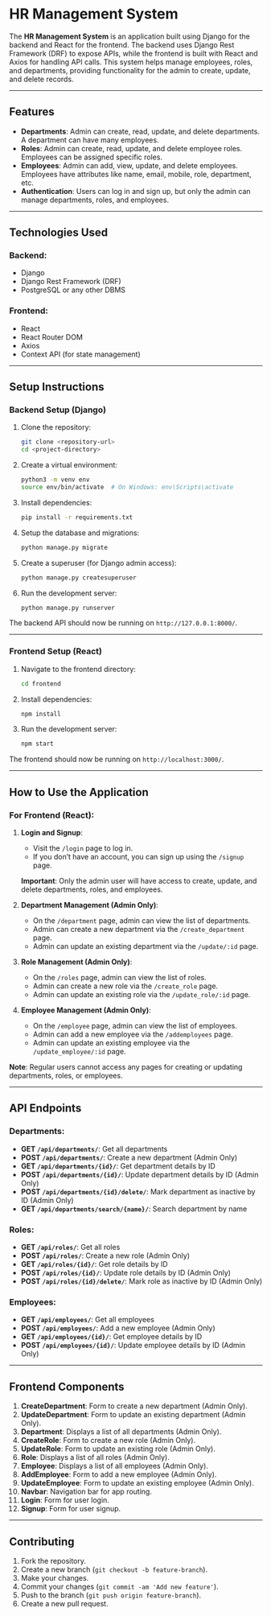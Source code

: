 

# HR Management System

The **HR Management System** is an application built using Django for the backend and React for the frontend. The backend uses Django Rest Framework (DRF) to expose APIs, while the frontend is built with React and Axios for handling API calls. This system helps manage employees, roles, and departments, providing functionality for the admin to create, update, and delete records.

---

## Features

- **Departments**: Admin can create, read, update, and delete departments. A department can have many employees.
- **Roles**: Admin can create, read, update, and delete employee roles. Employees can be assigned specific roles.
- **Employees**: Admin can add, view, update, and delete employees. Employees have attributes like name, email, mobile, role, department, etc.
- **Authentication**: Users can log in and sign up, but only the admin can manage departments, roles, and employees.

---

## Technologies Used

### Backend:
- Django
- Django Rest Framework (DRF)
- PostgreSQL or any other DBMS

### Frontend:
- React
- React Router DOM
- Axios
- Context API (for state management)

---

## Setup Instructions

### Backend Setup (Django)

1. Clone the repository:
   ```bash
   git clone <repository-url>
   cd <project-directory>
   ```

2. Create a virtual environment:
   ```bash
   python3 -m venv env
   source env/bin/activate  # On Windows: env\Scripts\activate
   ```

3. Install dependencies:
   ```bash
   pip install -r requirements.txt
   ```

4. Setup the database and migrations:
   ```bash
   python manage.py migrate
   ```

5. Create a superuser (for Django admin access):
   ```bash
   python manage.py createsuperuser
   ```

6. Run the development server:
   ```bash
   python manage.py runserver
   ```

The backend API should now be running on `http://127.0.0.1:8000/`.

---

### Frontend Setup (React)

1. Navigate to the frontend directory:
   ```bash
   cd frontend
   ```

2. Install dependencies:
   ```bash
   npm install
   ```

3. Run the development server:
   ```bash
   npm start
   ```

The frontend should now be running on `http://localhost:3000/`.

---

## How to Use the Application

### For Frontend (React):

1. **Login and Signup**:
   - Visit the `/login` page to log in.
   - If you don’t have an account, you can sign up using the `/signup` page.
   
   **Important**: Only the admin user will have access to create, update, and delete departments, roles, and employees.

2. **Department Management (Admin Only)**:
   - On the `/department` page, admin can view the list of departments.
   - Admin can create a new department via the `/create_department` page.
   - Admin can update an existing department via the `/update/:id` page.

3. **Role Management (Admin Only)**:
   - On the `/roles` page, admin can view the list of roles.
   - Admin can create a new role via the `/create_role` page.
   - Admin can update an existing role via the `/update_role/:id` page.

4. **Employee Management (Admin Only)**:
   - On the `/employee` page, admin can view the list of employees.
   - Admin can add a new employee via the `/addemployees` page.
   - Admin can update an existing employee via the `/update_employee/:id` page.

**Note**: Regular users cannot access any pages for creating or updating departments, roles, or employees.

---

## API Endpoints

### Departments:
- **GET `/api/departments/`**: Get all departments
- **POST `/api/departments/`**: Create a new department (Admin Only)
- **GET `/api/departments/{id}/`**: Get department details by ID
- **POST `/api/departments/{id}/`**: Update department details by ID (Admin Only)
- **POST `/api/departments/{id}/delete/`**: Mark department as inactive by ID (Admin Only)
- **GET `/api/departments/search/{name}/`**: Search department by name

### Roles:
- **GET `/api/roles/`**: Get all roles
- **POST `/api/roles/`**: Create a new role (Admin Only)
- **GET `/api/roles/{id}/`**: Get role details by ID
- **POST `/api/roles/{id}/`**: Update role details by ID (Admin Only)
- **POST `/api/roles/{id}/delete/`**: Mark role as inactive by ID (Admin Only)

### Employees:
- **GET `/api/employees/`**: Get all employees
- **POST `/api/employees/`**: Add a new employee (Admin Only)
- **GET `/api/employees/{id}/`**: Get employee details by ID
- **POST `/api/employees/{id}/`**: Update employee details by ID (Admin Only)

---

## Frontend Components

1. **CreateDepartment**: Form to create a new department (Admin Only).
2. **UpdateDepartment**: Form to update an existing department (Admin Only).
3. **Department**: Displays a list of all departments (Admin Only).
4. **CreateRole**: Form to create a new role (Admin Only).
5. **UpdateRole**: Form to update an existing role (Admin Only).
6. **Role**: Displays a list of all roles (Admin Only).
7. **Employee**: Displays a list of all employees (Admin Only).
8. **AddEmployee**: Form to add a new employee (Admin Only).
9. **UpdateEmployee**: Form to update an existing employee (Admin Only).
10. **Navbar**: Navigation bar for app routing.
11. **Login**: Form for user login.
12. **Signup**: Form for user signup.

---

## Contributing

1. Fork the repository.
2. Create a new branch (`git checkout -b feature-branch`).
3. Make your changes.
4. Commit your changes (`git commit -am 'Add new feature'`).
5. Push to the branch (`git push origin feature-branch`).
6. Create a new pull request.

